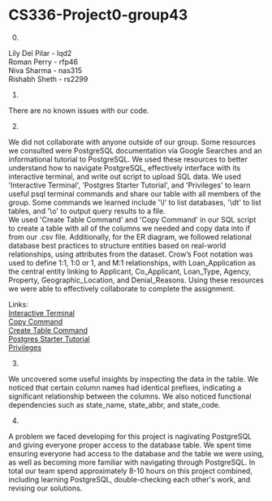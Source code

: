 # CS336-Project0-group43

0) 
Lily Del Pilar - lqd2\
Roman Perry - rfp46\
Niva Sharma - nas315\
Rishabh Sheth - rs2299


1)
There are no known issues with our code.


2)
We did not collaborate with anyone outside of our group.
Some resources we consulted were PostgreSQL documentation via Google Searches and an informational tutorial to PostgreSQL.
We used these resources to better understand how to navigate PostgreSQL, effectively interface with its interactive terminal, and write out script to upload SQL data.
We used 'Interactive Terminal', 'Postgres Starter Tutorial', and 'Privileges' to learn useful psql terminal commands and share our table with all members of the group.
Some commands we learned include '\l' to list databases, '\dt' to list tables, and '\o' to output query results to a file. \
We used 'Create Table Command' and 'Copy Command' in our SQL script to create a table with all of the columns we needed and copy data into if from our .csv file.
Additionally, for the ER diagram, we followed relational database best practices to structure entities based on real-world relationships, using attributes from the dataset. Crow’s Foot notation was used to define 1:1, 1:0 or 1, and M:1 relationships, with Loan_Application as the central entity linking to Applicant, Co_Applicant, Loan_Type, Agency, Property, Geographic_Location, and Denial_Reasons.
Using these resources we were able to effectively collaborate to complete the assignment.

Links:\
[Interactive Terminal](https://www.postgresql.org/docs/current/app-psql.html)\
[Copy Command](https://www.postgresql.org/docs/17/sql-copy.html)\
[Create Table Command](https://www.postgresql.org/docs/17/sql-createtable.html)\
[Postgres Starter Tutorial](https://hasura.io/blog/top-psql-commands-and-flags-you-need-to-know-postgresql)\
[Privileges](https://www.postgresql.org/docs/current/ddl-priv.html)


3)
We uncovered some useful insights by inspecting the data in the table. We noticed that certain column names had identical prefixes, indicating a significant relationship between the columns. We also noticed functional dependencies such as state_name, state_abbr, and state_code.


4) 
A problem we faced developing for this project is nagivating PostgreSQL and giving everyone proper access to the database table.
We spent time ensuring everyone had access to the database and the table we were using, as well as becoming more familiar with navigating through PostgreSQL.
In total our team spend approximately 8-10 hours on this project combined, including learning PostgreSQL, double-checking each other's work, and revising our solutions.
